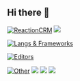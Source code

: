 ## Hi there 👋

<!--
**OmegaSkiller/OmegaSkiller** is a ✨ _special_ ✨ repository because its `README.md` (this file) appears on your GitHub profile.

Here are some ideas to get you started:

- 🔭 I’m currently working on ...
- 🌱 I’m currently learning ...
- 👯 I’m looking to collaborate on ...
- 🤔 I’m looking for help with ...
- 💬 Ask me about ...
- 📫 How to reach me: ...
- 😄 Pronouns: ...
- ⚡ Fun fact: ...
-->

[![ReactionCRM](https://demo-bg.reactioncrm.com/branding/green100.png)](https://reactioncrm.com)
![](https://komarev.com/ghpvc/?username=OmegaSkiller&style=flat)

[![Langs & Frameworks](https://skillicons.dev/icons?i=html,css,bootstrap,js,jquery,md,materialui,mysql,postgres,php,py,wordpress&theme=dark)](https://skillicons.dev)


[![Editors](https://skillicons.dev/icons?i=atom,idea,phpstorm,vscode,webstorm&theme=dark)](https://skillicons.dev)

[![Other](https://skillicons.dev/icons?i=au,ps,figma&theme=dark)](https://skillicons.dev)
[![](https://skillicons.dev/icons?i=cloudflare,git,github,gmail,heroku&theme=dark)](https://skillicons.dev)
[![](https://skillicons.dev/icons?i=apple,kali,linux,ubuntu,windows&theme=dark)](https://skillicons.dev)
[![](https://skillicons.dev/icons?i=linkedin,nginx,notion,npm,obsidian,stackoverflow,svg,webflow&theme=dark)](https://skillicons.dev)
